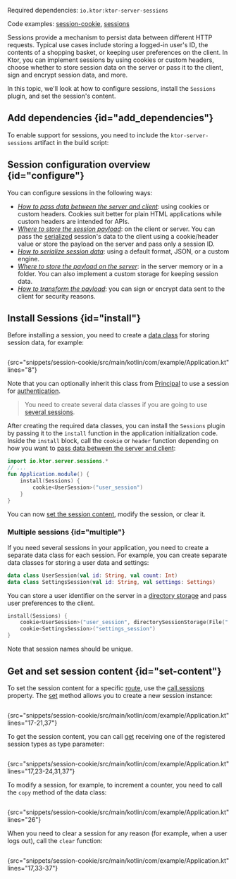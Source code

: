 [//]: # (title: Sessions)

<microformat>
<p>Required dependencies: <code>io.ktor:ktor-server-sessions</code></p>
<p>Code examples:
<a href="https://github.com/ktorio/ktor-documentation/tree/main/codeSnippets/snippets/session-cookie">session-cookie</a>,
<a href="https://github.com/ktorio/ktor-documentation/tree/main/codeSnippets/snippets/sessions">sessions</a></p>
</microformat>

Sessions provide a mechanism to persist data between different HTTP requests. Typical use cases include storing a logged-in user's ID, the contents of a shopping basket, or keeping user preferences on the client. In Ktor, you can implement sessions by using cookies or custom headers, choose whether to store session data on the server or pass it to the client, sign and encrypt session data, and more.

In this topic, we'll look at how to configure sessions, install the `Sessions` plugin, and set the session's content.

## Add dependencies {id="add_dependencies"}
To enable support for sessions, you need to include the `ktor-server-sessions` artifact in the build script:
<var name="artifact_name" value="ktor-server-sessions"/>
<include src="lib.xml" include-id="add_ktor_artifact"/>


## Session configuration overview {id="configure"}
You can configure sessions in the following ways:
- *[How to pass data between the server and client](cookie_header.md)*: using cookies or custom headers. Cookies suit better for plain HTML applications while custom headers are intended for APIs.
- *[Where to store the session payload](client_server.md)*: on the client or server. You can pass the [serialized](serializers.md) session's data to the client using a cookie/header value or store the payload on the server and pass only a session ID.
- *[How to serialize session data](serializers.md)*: using a default format, JSON, or a custom engine.
- *[Where to store the payload on the server](storages.md)*: in the server memory or in a folder. You can also implement a custom storage for keeping session data.
- *[How to transform the payload](transformers.md)*: you can sign or encrypt data sent to the client for security reasons.


## Install Sessions {id="install"}
Before installing a session, you need to create a [data class](https://kotlinlang.org/docs/data-classes.html) for storing session data, for example:

```kotlin
```
{src="snippets/session-cookie/src/main/kotlin/com/example/Application.kt" lines="8"}

Note that you can optionally inherit this class from [Principal](https://api.ktor.io/ktor-features/ktor-auth/ktor-auth/io.ktor.auth/-principal/index.html) to use a session for [authentication](session-auth.md).

> You need to create several data classes if you are going to use [several sessions](#multiple). 

After creating the required data classes, you can install the `Sessions` plugin by passing it to the `install` function in the application initialization code. Inside the `install` block, call the `cookie` or `header` function depending on how you want to [pass data between the server and client](cookie_header.md):

```kotlin
import io.ktor.server.sessions.*
// ...
fun Application.module() {
    install(Sessions) {
        cookie<UserSession>("user_session")
    }
}
```
You can now [set the session content](#set-content), modify the session, or clear it.

### Multiple sessions {id="multiple"}
If you need several sessions in your application, you need to create a separate data class for each session. For example, you can create separate data classes for storing a user data and settings:
```kotlin
data class UserSession(val id: String, val count: Int)
data class SettingsSession(val id: String, val settings: Settings)
```
You can store a user identifier on the server in a [directory storage](storages.md) and pass user preferences to the client.
```kotlin
install(Sessions) {
    cookie<UserSession>("user_session", directorySessionStorage(File(".sessions"), cached = true))
    cookie<SettingsSession>("settings_session")
}
```
Note that session names should be unique.


## Get and set session content {id="set-content"}
To set the session content for a specific [route](Routing_in_Ktor.md), use the [call.sessions](https://api.ktor.io/ktor-server/ktor-server-core/ktor-server-core/io.ktor.sessions/sessions.html) property. The [set](https://api.ktor.io/ktor-server/ktor-server-core/ktor-server-core/io.ktor.sessions/-current-session/set.html) method allows you to create a new session instance:

```kotlin
```
{src="snippets/session-cookie/src/main/kotlin/com/example/Application.kt" lines="17-21,37"}

To get the session content, you can call [get](https://api.ktor.io/ktor-server/ktor-server-core/ktor-server-core/io.ktor.sessions/-current-session/get.html) receiving one of the registered session types as type parameter:

```kotlin
```
{src="snippets/session-cookie/src/main/kotlin/com/example/Application.kt" lines="17,23-24,31,37"}

To modify a session, for example, to increment a counter, you need to call the `copy` method of the data class:

```kotlin
```
{src="snippets/session-cookie/src/main/kotlin/com/example/Application.kt" lines="26"}

When you need to clear a session for any reason (for example, when a user logs out), call the `clear` function:

```kotlin
```
{src="snippets/session-cookie/src/main/kotlin/com/example/Application.kt" lines="17,33-37"}






